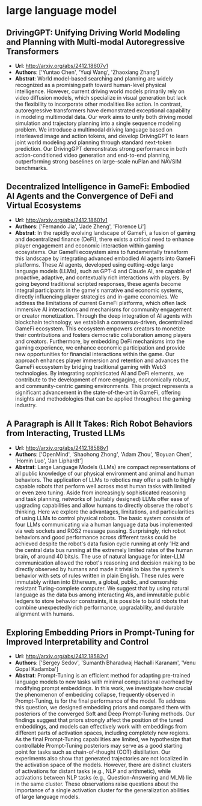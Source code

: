 # large language model
## DrivingGPT: Unifying Driving World Modeling and Planning with Multi-modal Autoregressive Transformers
- **Url**: http://arxiv.org/abs/2412.18607v1
- **Authors**: ['Yuntao Chen', 'Yuqi Wang', 'Zhaoxiang Zhang']
- **Abstrat**: World model-based searching and planning are widely recognized as a promising path toward human-level physical intelligence. However, current driving world models primarily rely on video diffusion models, which specialize in visual generation but lack the flexibility to incorporate other modalities like action. In contrast, autoregressive transformers have demonstrated exceptional capability in modeling multimodal data. Our work aims to unify both driving model simulation and trajectory planning into a single sequence modeling problem. We introduce a multimodal driving language based on interleaved image and action tokens, and develop DrivingGPT to learn joint world modeling and planning through standard next-token prediction. Our DrivingGPT demonstrates strong performance in both action-conditioned video generation and end-to-end planning, outperforming strong baselines on large-scale nuPlan and NAVSIM benchmarks.





## Decentralized Intelligence in GameFi: Embodied AI Agents and the Convergence of DeFi and Virtual Ecosystems
- **Url**: http://arxiv.org/abs/2412.18601v1
- **Authors**: ['Fernando Jia', 'Jade Zheng', 'Florence Li']
- **Abstrat**: In the rapidly evolving landscape of GameFi, a fusion of gaming and decentralized finance (DeFi), there exists a critical need to enhance player engagement and economic interaction within gaming ecosystems. Our GameFi ecosystem aims to fundamentally transform this landscape by integrating advanced embodied AI agents into GameFi platforms. These AI agents, developed using cutting-edge large language models (LLMs), such as GPT-4 and Claude AI, are capable of proactive, adaptive, and contextually rich interactions with players. By going beyond traditional scripted responses, these agents become integral participants in the game's narrative and economic systems, directly influencing player strategies and in-game economies. We address the limitations of current GameFi platforms, which often lack immersive AI interactions and mechanisms for community engagement or creator monetization. Through the deep integration of AI agents with blockchain technology, we establish a consensus-driven, decentralized GameFi ecosystem. This ecosystem empowers creators to monetize their contributions and fosters democratic collaboration among players and creators. Furthermore, by embedding DeFi mechanisms into the gaming experience, we enhance economic participation and provide new opportunities for financial interactions within the game. Our approach enhances player immersion and retention and advances the GameFi ecosystem by bridging traditional gaming with Web3 technologies. By integrating sophisticated AI and DeFi elements, we contribute to the development of more engaging, economically robust, and community-centric gaming environments. This project represents a significant advancement in the state-of-the-art in GameFi, offering insights and methodologies that can be applied throughout the gaming industry.





## A Paragraph is All It Takes: Rich Robot Behaviors from Interacting, Trusted LLMs
- **Url**: http://arxiv.org/abs/2412.18588v1
- **Authors**: ['OpenMind', 'Shaohong Zhong', 'Adam Zhou', 'Boyuan Chen', 'Homin Luo', 'Jan Liphardt']
- **Abstrat**: Large Language Models (LLMs) are compact representations of all public knowledge of our physical environment and animal and human behaviors. The application of LLMs to robotics may offer a path to highly capable robots that perform well across most human tasks with limited or even zero tuning. Aside from increasingly sophisticated reasoning and task planning, networks of (suitably designed) LLMs offer ease of upgrading capabilities and allow humans to directly observe the robot's thinking. Here we explore the advantages, limitations, and particularities of using LLMs to control physical robots. The basic system consists of four LLMs communicating via a human language data bus implemented via web sockets and ROS2 message passing. Surprisingly, rich robot behaviors and good performance across different tasks could be achieved despite the robot's data fusion cycle running at only 1Hz and the central data bus running at the extremely limited rates of the human brain, of around 40 bits/s. The use of natural language for inter-LLM communication allowed the robot's reasoning and decision making to be directly observed by humans and made it trivial to bias the system's behavior with sets of rules written in plain English. These rules were immutably written into Ethereum, a global, public, and censorship resistant Turing-complete computer. We suggest that by using natural language as the data bus among interacting AIs, and immutable public ledgers to store behavior constraints, it is possible to build robots that combine unexpectedly rich performance, upgradability, and durable alignment with humans.





## Exploring Embedding Priors in Prompt-Tuning for Improved Interpretability and Control
- **Url**: http://arxiv.org/abs/2412.18582v1
- **Authors**: ['Sergey Sedov', 'Sumanth Bharadwaj Hachalli Karanam', 'Venu Gopal Kadamba']
- **Abstrat**: Prompt-Tuning is an efficient method for adapting pre-trained language models to new tasks with minimal computational overhead by modifying prompt embeddings. In this work, we investigate how crucial the phenomenon of embedding collapse, frequently observed in Prompt-Tuning, is for the final performance of the model. To address this question, we designed embedding priors and compared them with posteriors of the converged Soft and Deep Prompt-Tuning methods. Our findings suggest that priors strongly affect the position of the tuned embeddings, and models can effectively work with embeddings from different parts of activation spaces, including completely new regions. As the final Prompt-Tuning capabilities are limited, we hypothesize that controllable Prompt-Tuning posteriors may serve as a good starting point for tasks such as chain-of-thought (COT) distillation. Our experiments also show that generated trajectories are not localized in the activation space of the models. However, there are distinct clusters of activations for distant tasks (e.g., NLP and arithmetic), while activations between NLP tasks (e.g., Question-Answering and MLM) lie in the same cluster. These observations raise questions about the importance of a single activation cluster for the generalization abilities of large language models.




